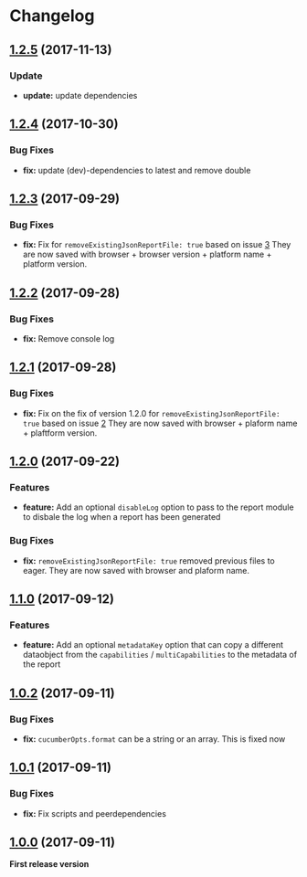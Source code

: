 # Changelog


<a name="1.2.5"></a>
## [1.2.5](https://github.com/wswebcreation/protractor-multiple-cucumber-html-reporter-plugin/compare/v1.2.4...v1.2.5) (2017-11-13)

### Update

* **update:** update dependencies


<a name="1.2.4"></a>
## [1.2.4](https://github.com/wswebcreation/protractor-multiple-cucumber-html-reporter-plugin/compare/v1.2.3...v1.2.4) (2017-10-30)

### Bug Fixes

* **fix:** update (dev)-dependencies to latest and remove double 

<a name="1.2.3"></a>
## [1.2.3](https://github.com/wswebcreation/protractor-multiple-cucumber-html-reporter-plugin/compare/v1.2.2...v1.2.3) (2017-09-29)

### Bug Fixes

* **fix:** Fix for `removeExistingJsonReportFile: true` based on issue [3](https://github.com/wswebcreation/protractor-multiple-cucumber-html-reporter-plugin/issues/3) They are now saved with browser + browser version + platform name + platform version.

<a name="1.2.2"></a>
## [1.2.2](https://github.com/wswebcreation/protractor-multiple-cucumber-html-reporter-plugin/compare/v1.2.1...v1.2.2) (2017-09-28)

### Bug Fixes

* **fix:** Remove console log


<a name="1.2.1"></a>
## [1.2.1](https://github.com/wswebcreation/protractor-multiple-cucumber-html-reporter-plugin/compare/v1.2.0...v1.2.1) (2017-09-28)

### Bug Fixes

* **fix:** Fix on the fix of version 1.2.0 for `removeExistingJsonReportFile: true` based on issue [2](https://github.com/wswebcreation/protractor-multiple-cucumber-html-reporter-plugin/issues/2) They are now saved with browser + plaform name + plaftform version.


<a name="1.2.0"></a>
## [1.2.0](https://github.com/wswebcreation/protractor-multiple-cucumber-html-reporter-plugin/compare/v1.1.0...v1.2.0) (2017-09-22)

### Features

* **feature:** Add an optional `disableLog` option to pass to the report module to disbale the log when a report has been generated

### Bug Fixes

* **fix:** `removeExistingJsonReportFile: true` removed previous files to eager. They are now saved with browser and plaform name.


<a name="1.1.0"></a>
## [1.1.0](https://github.com/wswebcreation/protractor-multiple-cucumber-html-reporter-plugin/compare/v1.0.2...v1.1.0) (2017-09-12)

### Features

* **feature:** Add an optional `metadataKey` option that can copy a different dataobject from the `capabilities` / `multiCapabilities` to the metadata of the report


<a name="1.0.2"></a>
## [1.0.2](https://github.com/wswebcreation/protractor-multiple-cucumber-html-reporter-plugin/compare/v1.0.1...v1.0.2) (2017-09-11)

### Bug Fixes

* **fix:** `cucumberOpts.format` can be a string or an array. This is fixed now


<a name="1.0.1"></a>
## [1.0.1](https://github.com/wswebcreation/protractor-multiple-cucumber-html-reporter-plugin/compare/v1.0.0...v1.0.1) (2017-09-11)

### Bug Fixes

* **fix:** Fix scripts and peerdependencies


<a name="1.0.0"></a>
## [1.0.0](https://github.com/wswebcreation/protractor-multiple-cucumber-html-reporter-plugin/tree/v1.0.0) (2017-09-11)


**First release version**
